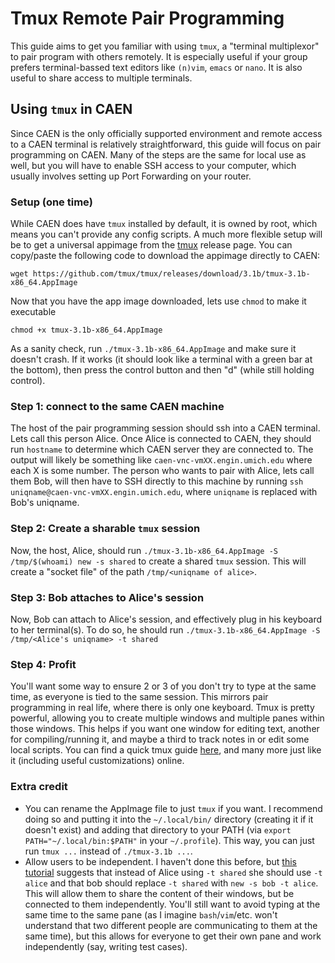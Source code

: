 # Tmux Remote Pair Programming
This guide aims to get you familiar with using `tmux`, a "terminal multiplexor" to pair program with others remotely. It is especially useful if your group prefers terminal-bassed text editors like `(n)vim`, `emacs` or `nano`. It is also useful to share access to multiple terminals.

## Using `tmux` in CAEN
Since CAEN is the only officially supported environment and remote access to a CAEN terminal is relatively straightforward, this guide will focus on pair programming on CAEN. Many of the steps are the same for local use as well, but you will have to enable SSH access to your computer, which usually involves setting up Port Forwarding on your router.

### Setup (one time)
While CAEN does have `tmux` installed by default, it is owned by root, which means you can't provide any config scripts. A much more flexible setup will be to get a universal appimage from the [tmux](https://github.com/tmux/tmux/releases) release page. You can copy/paste the following code to download the appimage directly to CAEN:
```
wget https://github.com/tmux/tmux/releases/download/3.1b/tmux-3.1b-x86_64.AppImage
```
Now that you have the app image downloaded, lets use `chmod` to make it executable
```
chmod +x tmux-3.1b-x86_64.AppImage
```

As a sanity check, run `./tmux-3.1b-x86_64.AppImage` and make sure it doesn't crash. If it works (it should look like a terminal with a green bar at the bottom), then press the control button and then "d" (while still holding control).

### Step 1: connect to the same CAEN machine
The host of the pair programming session should ssh into a CAEN terminal. Lets call this person Alice. Once Alice is connected to CAEN, they should run `hostname` to determine which CAEN server they are connected to. The output will likely be something like `caen-vnc-vmXX.engin.umich.edu` where each X is some number. The person who wants to pair with Alice, lets call them Bob, will then have to SSH directly to this machine by running `ssh uniqname@caen-vnc-vmXX.engin.umich.edu`, where `uniqname` is replaced with Bob's uniqname.


### Step 2: Create a sharable `tmux` session
Now, the host, Alice, should run `./tmux-3.1b-x86_64.AppImage -S /tmp/$(whoami) new -s shared` to create a shared `tmux` session. This will create a "socket file" of the path `/tmp/<uniqname of alice>`.

### Step 3: Bob attaches to Alice's session
Now, Bob can attach to Alice's session, and effectively plug in his keyboard to her terminal(s).
To do so, he should run `./tmux-3.1b-x86_64.AppImage -S /tmp/<Alice's uniqname> -t shared`

### Step 4: Profit
You'll want some way to ensure 2 or 3 of you don't try to type at the same time, as everyone is tied to the same session. This mirrors pair programming in real life, where there is only one keyboard.
Tmux is pretty powerful, allowing you to create multiple windows and multiple panes within those windows. This helps if you want one window for editing text, another for compiling/running it, and maybe a third to track notes in or edit some local scripts. You can find a quick tmux guide [here](https://www.hamvocke.com/blog/a-quick-and-easy-guide-to-tmux/), and many more just like it (including useful customizations) online.

### Extra credit
* You can rename the AppImage file to just `tmux` if you want. I recommend doing so and putting it into the `~/.local/bin/` directory (creating it if it doesn't exist) and adding that directory to your PATH (via `export PATH="~/.local/bin:$PATH"` in your `~/.profile`). This way, you can just run `tmux ...` instead of `./tmux-3.1b ...`.
* Allow users to be independent. I haven't done this before, but [this tutorial](https://www.hamvocke.com/blog/remote-pair-programming-with-tmux/) suggests that instead of Alice using `-t shared` she should use `-t alice` and that bob should replace `-t shared` with `new -s bob -t alice`. This will allow them to share the content of their windows, but be connected to them independently. You'll still want to avoid typing at the same time to the same pane (as I imagine `bash`/`vim`/etc. won't understand that two different people are communicating to them at the same time), but this allows for everyone to get their own pane and work independently (say, writing test cases).
